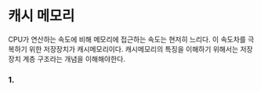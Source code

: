 # 캐시 메모리
CPU가 연산하는 속도에 비해 메모리에 접근하는 속도는 현저히 느리다.
이 속도차를 극복하기 위한 저장장치가 캐시메모리이다.
캐시메모리의 특징을 이해하기 위해서는 저장 장치 계층 구조라는 개념을 이해해야한다.
### 1. 